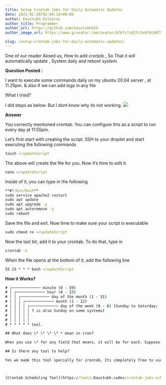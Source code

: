 ```yaml
---
title: Setup Crontab Jobs for Daily Automatic Updates
date: 2021-02-28T02:08:14+00:00
author: Kaustubh Kulkarni
author_title: Programmer
author_url: https://github.com/kaustubhk24
author_image_url: https://www.gravatar.com/avatar/b76fcfc82fc2e8fdc8075636f1735f61?s=200

slug: /setup-crontab-jobs-for-daily-automatic-updates/
---
```

One of our reader Aksed us, How to add cronjob , So That it will automatically update , System daily and reboot system.

**Question Posted :**



I want to execute some commands daily on my ubuntu 20.04 server , at 11.25pm. & also if we can add logs in any file

What I tried?

I did steps as below. But I dont know why its not working.
![](https://kaustubhk24.netlify.app/imgs/wp-content/uploads/2021/02/image-1024x498.png)

**Answer**



You correctly mentioned crontab. You can configure this as a script to run every day at 11:55pm.       

Let’s first start with creating the script. SSH to your droplet and start executing the following commands

```cmd title="cmd"
touch ~/updateScript

```

The above will create the file for you. Now it’s time to edit it.

```cmd title="cmd"
nano ~/updateScript

```

Inside of it, you can type in the following

```cmd title="cmd"
**#!/bin/bash**
sudo service apache2 restart
sudo apt update
sudo apt upgrade -y
sudo apt autoremove -y
sudo reboot
```

 

Save the file and exit. Now time to make sure your script is executable

```cmd title="cmd"
sudo chmod +x ~/updateScript
```



Now the last bit, add it to your crontab. To do that, type in

```cmd title="cmd"
crontab -e
```



When the file opens at the bottom of it, add the following line

```cmd title="cmd"
55 23 * * * bash ~/updateScript
```



**How it Works?**





```cmd title="cmd"
# ┌───────────── minute (0 - 59)
# │ ┌───────────── hour (0 - 23)
# │ │ ┌───────────── day of the month (1 - 31)
# │ │ │ ┌───────────── month (1 - 12)
# │ │ │ │ ┌───────────── day of the week (0 - 6) (Sunday to Saturday;
# │ │ │ │ │ 7 is also Sunday on some systems)
# │ │ │ │ │
# │ │ │ │ │
# * * * * * tool.

## What does \* \* \* \* * mean in cron?

When you use \* for any field that means, it will be for each. Suppose you use this at the place of minute then task will execute on each minute. if you use for hour then will execute on each hour. So \* \* \* \* \* means every minute of every hour of every day of every month and every day of the week       

## Is there any tool to help?

Yes we made this tool specially for crontab, Its completely free to use.



[Crontab Scheduling Tool](https://tools.Kaustubh.codes/crontab-jobs-schedule-maker/)